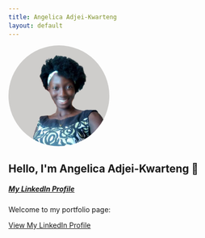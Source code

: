 ```yaml
---
title: Angelica Adjei-Kwarteng
layout: default
---
```


<img src="Images/angelica.jpg" alt="Angelica's Profile Picture" width="200" style="border-radius: 100px;" />

## Hello, I'm Angelica Adjei-Kwarteng 👋
##### [My LinkedIn Profile](https://www.linkedin.com/in/angelicaakwarteng/)


Welcome to my portfolio page:

[View My LinkedIn Profile](https://www.linkedin.com/in/angelicaakwarteng/)





